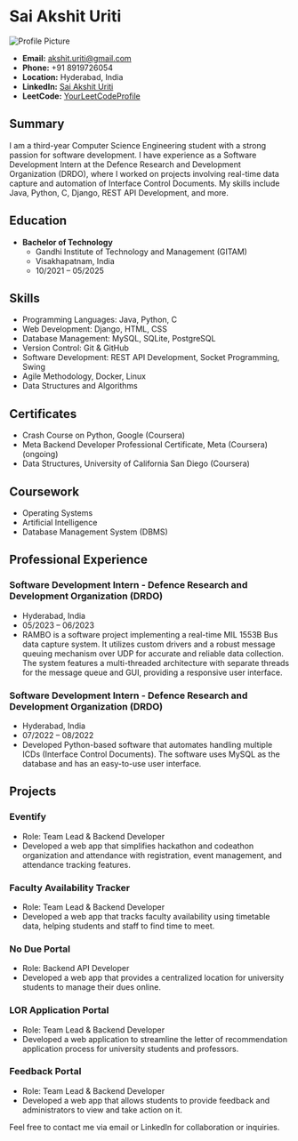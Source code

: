# Sai Akshit Uriti

![Profile Picture]([https://media.licdn.com/dms/image/D5603AQGQTvEQqJJwqQ/profile-displayphoto-shrink_400_400/0/1688145701206?e=1701302400&v=beta&t=gNVt8OOALly6h2DVkda9eUjUfvbUqx_OubrouyUY3yY])

- **Email:** akshit.uriti@gmail.com
- **Phone:** +91 8919726054
- **Location:** Hyderabad, India
- **LinkedIn:** [Sai Akshit Uriti]([https://www.linkedin.com/in/sai-akshit-778451231/])
- **LeetCode:** [YourLeetCodeProfile]([https://leetcode.com/Sai-Akshit/])

## Summary

I am a third-year Computer Science Engineering student with a strong passion for software development. I have experience as a Software Development Intern at the Defence Research and Development Organization (DRDO), where I worked on projects involving real-time data capture and automation of Interface Control Documents. My skills include Java, Python, C, Django, REST API Development, and more.

## Education

- **Bachelor of Technology**
  - Gandhi Institute of Technology and Management (GITAM)
  - Visakhapatnam, India
  - 10/2021 – 05/2025

## Skills

- Programming Languages: Java, Python, C
- Web Development: Django, HTML, CSS
- Database Management: MySQL, SQLite, PostgreSQL
- Version Control: Git & GitHub
- Software Development: REST API Development, Socket Programming, Swing
- Agile Methodology, Docker, Linux
- Data Structures and Algorithms

## Certificates

- Crash Course on Python, Google (Coursera)
- Meta Backend Developer Professional Certificate, Meta (Coursera) (ongoing)
- Data Structures, University of California San Diego (Coursera)

## Coursework

- Operating Systems
- Artificial Intelligence
- Database Management System (DBMS)

## Professional Experience

### Software Development Intern - Defence Research and Development Organization (DRDO)
- Hyderabad, India
- 05/2023 – 06/2023
- RAMBO is a software project implementing a real-time MIL 1553B Bus data capture system. It utilizes custom drivers and a robust message queuing mechanism over UDP for accurate and reliable data collection. The system features a multi-threaded architecture with separate threads for the message queue and GUI, providing a responsive user interface.

### Software Development Intern - Defence Research and Development Organization (DRDO)
- Hyderabad, India
- 07/2022 – 08/2022
- Developed Python-based software that automates handling multiple ICDs (Interface Control Documents). The software uses MySQL as the database and has an easy-to-use user interface.

## Projects

### Eventify
- Role: Team Lead & Backend Developer
- Developed a web app that simplifies hackathon and codeathon organization and attendance with registration, event management, and attendance tracking features.

### Faculty Availability Tracker
- Role: Team Lead & Backend Developer
- Developed a web app that tracks faculty availability using timetable data, helping students and staff to find time to meet.

### No Due Portal
- Role: Backend API Developer
- Developed a web app that provides a centralized location for university students to manage their dues online.

### LOR Application Portal
- Role: Team Lead & Backend Developer
- Developed a web application to streamline the letter of recommendation application process for university students and professors.

### Feedback Portal
- Role: Team Lead & Backend Developer
- Developed a web app that allows students to provide feedback and administrators to view and take action on it.

Feel free to contact me via email or LinkedIn for collaboration or inquiries.
